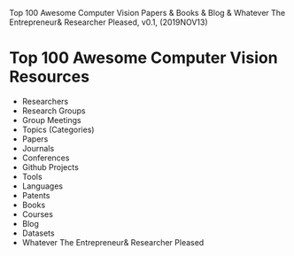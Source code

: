 Top 100 Awesome Computer Vision Papers & Books & Blog & Whatever The Entrepreneur& Researcher Pleased, v0.1, 
(2019NOV13)

# Top 100 Awesome Computer Vision Resources
+ Researchers
+ Research Groups
+ Group Meetings
+ Topics (Categories)
+ Papers
+ Journals
+ Conferences
+ Github Projects
+ Tools
+ Languages
+ Patents
+ Books
+ Courses
+ Blog
+ Datasets
+ Whatever The Entrepreneur& Researcher Pleased


